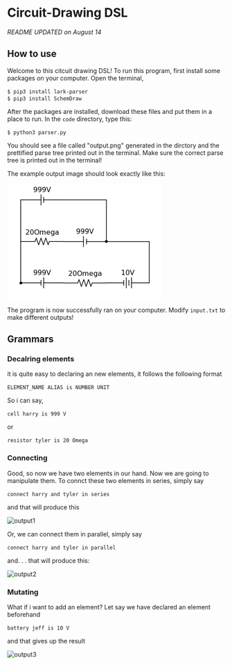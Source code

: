 # Circuit-Drawing DSL
*README UPDATED on August 14*

## How to use

Welcome to this citcuit drawing DSL! To run this program, first install some packages on your computer. Open the terminal,

```
$ pip3 install lark-parser
$ pip3 install SchemDraw
```

After the packages are installed, download these files and put them in a place to run. In the ```code``` directory, type this:

```
$ python3 parser.py
```

You should see a file called "output.png" generated in the dirctory and the prettified parse tree printed out in the terminal. Make sure the correct parse tree is printed out in the terminal!

The example output image should look exactly like this:

![output](/code/output.png)

The program is now successfully ran on your computer. Modify ```input.txt``` to make different outputs!

## Grammars

### Decalring elements
it is quite easy to declaring an new elements, it follows the following format

```
ELEMENT_NAME ALIAS is NUMBER UNIT
```

So i can say,
```
cell harry is 999 V
```

or
```
resistor tyler is 20 Omega
```

### Connecting
Good, so now we have two elements in our hand. Now we are going to manipulate them. To connct these two elements in series, simply say

```
connect harry and tyler in series
```
and that will produce this

![output1](/code/example/series/output.png)

Or, we can connect them in parallel, simply say

```
connect harry and tyler in parallel
```

and. . . that will produce this:

![output2](/code/example/parallel/output.png)

### Mutating

What if i want to add an element? Let say we have declared an element beforehand

```
battery jeff is 10 V
```
and that gives up the result

![output3](/code/example/add/output.png)
